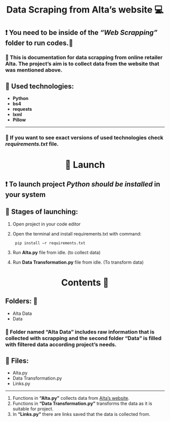 # <h1 align="center">**Data Scraping from Alta’s website** :computer:</h1>
## :heavy_exclamation_mark: You need to be inside of the _**“Web Scrapping”**_ folder to run codes.:open_file_folder:
### :green_book: This is documentation for data scrapping from online retailer Alta. The project’s aim is to collect data from the website that was mentioned above. 
## :microscope: **Used technologies:** 
+ **Python**
+ **bs4**
+ **requests**
+ **lxml**
+ **Pillow**
___
### :page_facing_up: If you want to see exact versions of used technologies check _**requirements.txt**_ file.
# <h1 align="center">:rocket:  **Launch** </h1>
## :heavy_exclamation_mark: To launch project _**Python should be installed**_ in your system
## :roller_coaster: **Stages of launching:**
1. Open project in your code editor
2. Open the terminal and install requirements.txt with command:

        pip install –r requirements.txt

3. Run **Alta.py** file from idle. (to collect data) 
4. Run **Data Transformation.py** file from idle. (To transform data)

# <h1 align="center">**Contents** :open_book:</h1>

## **Folders:** :file_folder:
- Alta Data
- Data

### :file_folder: Folder named **“Alta Data”** includes raw information that is collected with scrapping and the second folder **“Data”** is filled with filtered data according project’s needs.
## :page_with_curl: **Files:**
- Alta.py
- Data Transformation.py
- Links.py
___

1. Functions in **“Alta.py”** collects data from [Alta’s website](https://alta.ge/?sl=ge). 
2. Functions in **“Data Transformation.py”** transforms the data as it is suitable for project.
3. In **“Links.py”** there are links saved that the data is collected from.

